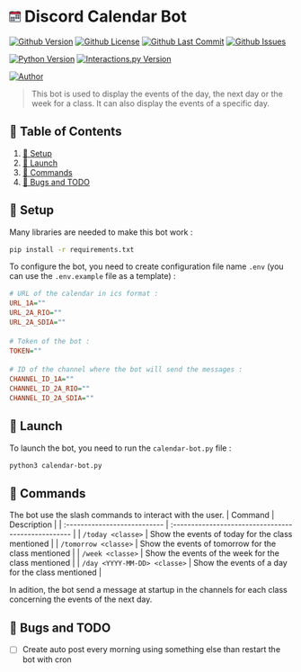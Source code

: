 # <img src="assets/icon.png" alt="icon" width="4%"/> Discord Calendar Bot
[![Github Version](https://img.shields.io/github/v/release/loskeeper/discord-calendar-bot)](https://github.com/LosKeeper/discord-calendar-bot)
[![Github License](https://img.shields.io/github/license/loskeeper/discord-calendar-bot)](https://github.com/LosKeeper/discord-calendar-bot/blob/main/LICENSE)
[![Github Last Commit](https://img.shields.io/github/last-commit/loskeeper/discord-calendar-bot)](https://github.com/LosKeeper/discord-calendar-bot/commits)
[![Github Issues](https://img.shields.io/github/issues/loskeeper/discord-calendar-bot)](https://github.com/LosKeeper/discord-calendar-bot/issues)

[![Python Version](https://img.shields.io/pypi/pyversions/discord-py-interactions)](https://www.python.org/downloads/)
[![Interactions.py Version](https://img.shields.io/badge/interactions.py-v5-green)](https://github.com/interactions-py/interactions.py)

[![Author](https://img.shields.io/badge/author-@LosKeeper-blue)](https://github.com/LosKeeper)
> This bot is used to display the events of the day, the next day or the week for a class. It can also display the events of a specific day.

## 🧾 Table of Contents
1. [🔧 Setup](#-setup)
2. [🚀 Launch](#-launch)
3. [📝 Commands](#-commands)
4. [🐞 Bugs and TODO](#-bugs-and-todo)



## 🔧 Setup
Many libraries are needed to make this bot work :
```bash
pip install -r requirements.txt
```
To configure the bot, you need to create configuration file name `.env` (you can use the `.env.example` file as a template) :
```ini
# URL of the calendar in ics format :
URL_1A=""
URL_2A_RIO=""
URL_2A_SDIA=""

# Token of the bot :
TOKEN=""

# ID of the channel where the bot will send the messages :
CHANNEL_ID_1A=""
CHANNEL_ID_2A_RIO=""
CHANNEL_ID_2A_SDIA=""
```

## 🚀 Launch
To launch the bot, you need to run the `calendar-bot.py` file :
```bash
python3 calendar-bot.py
```

## 📝 Commands
The bot use the slash commands to interact with the user.
| Command                      | Description                                         |
| :--------------------------- | :-------------------------------------------------- |
| `/today <classe>`            | Show the events of today for the class mentioned    |
| `/tomorrow <classe>`         | Show the events of tomorrow for the class mentioned |
| `/week <classe>`             | Show the events of the week for the class mentioned |
| `/day <YYYY-MM-DD> <classe>` | Show the events of a day for the class mentioned    |

In adition, the bot send a message at startup in the channels for each class concerning the events of the next day.

## 🐞 Bugs and TODO
- [ ] Create auto post every morning using something else than restart the bot with cron
